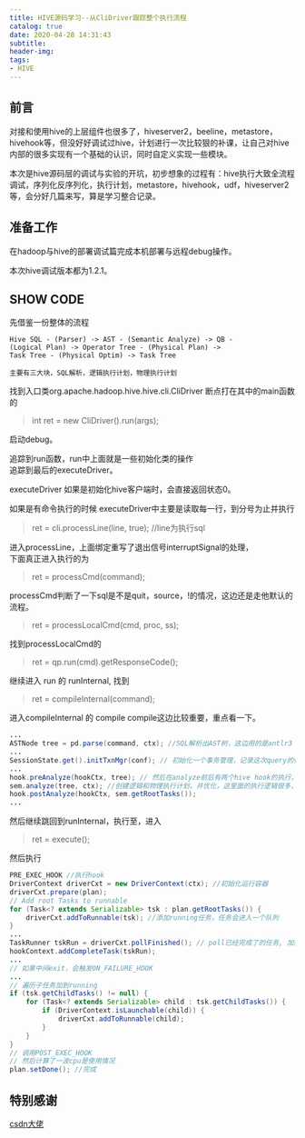 ```yaml
---
title: HIVE源码学习--从CliDriver跟踪整个执行流程
catalog: true
date: 2020-04-28 14:31:43
subtitle: 
header-img: 
tags:
- HIVE
---
```


## 前言

对接和使用hive的上层组件也很多了，hiveserver2，beeline，metastore，hivehook等，但没好好调试过hive，计划进行一次比较狠的补课，让自己对hive内部的很多实现有一个基础的认识，同时自定义实现一些模块。

本次是hive源码层的调试与实验的开坑，初步想象的过程有：hive执行大致全流程调试，序列化反序列化，执行计划，metastore，hivehook，udf，hiveserver2等，会分好几篇来写，算是学习整合记录。

## 准备工作

在hadoop与hive的部署调试篇完成本机部署与远程debug操作。

本次hive调试版本都为1.2.1。

## SHOW CODE

先借鉴一份整体的流程

```
Hive SQL - (Parser) -> AST - (Semantic Analyze) -> QB -  
(Logical Plan) -> Operator Tree - (Physical Plan) -> 
Task Tree - (Physical Optim) -> Task Tree

主要有三大块，SQL解析，逻辑执行计划，物理执行计划
```

找到入口类org.apache.hadoop.hive.hive.cli.CliDriver
断点打在其中的main函数的

>int ret = new CliDriver().run(args);

启动debug。

追踪到run函数，run中上面就是一些初始化类的操作  
追踪到最后的executeDriver。

executeDriver 如果是初始化hive客户端时，会直接返回状态0。 

如果是有命令执行的时候
executeDriver中主要是读取每一行，到分号为止并执行
>ret = cli.processLine(line, true); //line为执行sql

进入processLine，上面绑定重写了退出信号interruptSignal的处理，  
下面真正进入执行的为
>ret = processCmd(command);

processCmd判断了一下sql是不是quit，source，!的情况，这边还是走他默认的流程。
>ret = processLocalCmd(cmd, proc, ss);

找到processLocalCmd的
>ret = qp.run(cmd).getResponseCode();

继续进入 run 的 runInternal, 找到
>ret = compileInternal(command);

进入compileInternal 的 compile
compile这边比较重要，重点看一下。

``` java
...
ASTNode tree = pd.parse(command, ctx); //SQL解析出AST树，这边用的是antlr3
...
SessionState.get().initTxnMgr(conf); // 初始化一个事务管理，记录这次query的信息的
...
hook.preAnalyze(hookCtx, tree); // 然后在analyze前后有两个hive hook的执行，如果有的话
sem.analyze(tree, ctx); //创建逻辑和物理执行计划，并优化，这里面的执行逻辑很多，后续再详细看
hook.postAnalyze(hookCtx, sem.getRootTasks());
...
```

然后继续跳回到runInternal，执行至，进入
>ret = execute();

然后执行
``` java
PRE_EXEC_HOOK //执行hook
DriverContext driverCxt = new DriverContext(ctx); //初始化运行容器
driverCxt.prepare(plan);
// Add root Tasks to runnable
for (Task<? extends Serializable> tsk : plan.getRootTasks()) {
    driverCxt.addToRunnable(tsk); //添加running任务，任务会进入一个队列
}
...
TaskRunner tskRun = driverCxt.pollFinished(); // poll已经完成了的任务, 加到hookContext
hookContext.addCompleteTask(tskRun);
...
// 如果中间exit，会触发ON_FAILURE_HOOK
... 
// 遍历子任务加到running
if (tsk.getChildTasks() != null) {
    for (Task<? extends Serializable> child : tsk.getChildTasks()) {
        if (DriverContext.isLaunchable(child)) {
            driverCxt.addToRunnable(child);
        }
    }
}
// 调用POST_EXEC_HOOK
// 然后计算了一波cpu是使用情况
plan.setDone(); //完成
```

## 特别感谢
[csdn大佬](https://blog.csdn.net/wzq6578702/article/list/3)